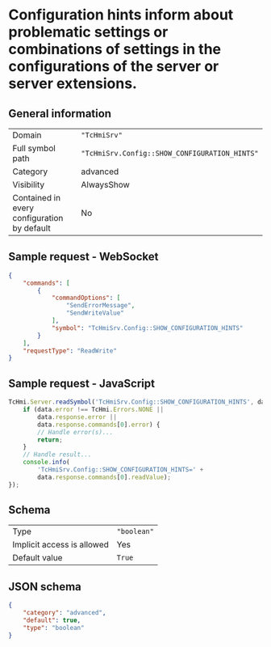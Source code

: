 # Configuration hints inform about problematic settings or combinations of settings in the configurations of the server or server extensions.

## General information

|  |  |
| - | - |
| Domain | `"TcHmiSrv"` |
| Full symbol path | `"TcHmiSrv.Config::SHOW_CONFIGURATION_HINTS"` |
| Category | advanced |
| Visibility | AlwaysShow |
| Contained in every configuration by default | No |

## Sample request - WebSocket

```json
{
    "commands": [
        {
            "commandOptions": [
                "SendErrorMessage",
                "SendWriteValue"
            ],
            "symbol": "TcHmiSrv.Config::SHOW_CONFIGURATION_HINTS"
        }
    ],
    "requestType": "ReadWrite"
}
```

## Sample request - JavaScript

```javascript
TcHmi.Server.readSymbol('TcHmiSrv.Config::SHOW_CONFIGURATION_HINTS', data => {
    if (data.error !== TcHmi.Errors.NONE ||
        data.response.error ||
        data.response.commands[0].error) {
        // Handle error(s)...
        return;
    }
    // Handle result...
    console.info(
        'TcHmiSrv.Config::SHOW_CONFIGURATION_HINTS=' +
        data.response.commands[0].readValue);
});
```

## Schema

|  |  |
| - | - |
| Type | `"boolean"` |
| Implicit access is allowed | Yes |
| Default value | `True` |

## JSON schema

```json
{
    "category": "advanced",
    "default": true,
    "type": "boolean"
}
```

